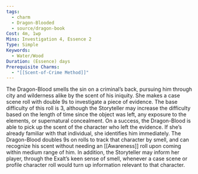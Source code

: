 ```yaml
---
tags:
  - charm
  - Dragon-Blooded
  - source/dragon-book
Cost: 4m, 1wp
Mins: Investigation 4, Essence 2
Type: Simple
Keywords:
  - Water/Wood
Duration: (Essence) days
Prerequisite Charms:
  - "[[Scent-of-Crime Method]]"
---
```

The Dragon-Blood smells the sin on a criminal’s back, pursuing him through city and wilderness alike by the scent of his iniquity. She makes a case scene roll with double 9s to investigate a piece of evidence. The base difficulty of this roll is 3, although the Storyteller may increase the difficulty based on the length of time since the object was left, any exposure to the elements, or supernatural concealment. On a success, the Dragon-Blood is able to pick up the scent of the character who left the evidence. If she’s already familiar with that individual, she identifies him immediately. The Dragon-Blood doubles 9s on rolls to track that character by smell, and can recognize his scent without needing an [[Awareness]] roll upon coming within medium range of him. In addition, the Storyteller may inform her player, through the Exalt’s keen sense of smell, whenever a case scene or profile character roll would turn up information relevant to that character.